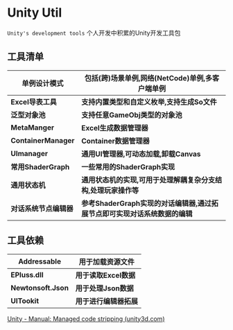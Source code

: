 # Unity Util
`Unity's development tools` 个人开发中积累的Unity开发工具包

## 工具清单

| 单例设计模式      | 包括(跨)场景单例,网络(NetCode)单例,多客户端单例 |
| ----------------- | ----------------------------------------------- |
| **Excel导表工具** | **支持内置类型和自定义枚举,支持生成So文件**     |
| **泛型对象池**  | **支持任意GameObj类型的对象池** |
| **MetaManger** | **Excel生成数据管理器** |
| **ContainerManager** | **Container数据管理器** |
| **UImanager** | **通用UI管理器,可动态加载,卸载Canvas** |
| **常用ShaderGraph** | **一些常用的ShaderGraph实现** |
| **通用状态机** | **通用状态机的实现,可用于处理解耦复杂分支结构,处理玩家操作等** |
| **对话系统节点编辑器** | **参考ShaderGraph实现的对话编辑器,通过拓展节点即可实现对话系统数据的编辑** |

## 工具依赖

| Addressable         | 用于加载资源文件       |
| ------------------- | ---------------------- |
| **EPluss.dll**      | **用于读取Excel数据**  |
| **Newtonsoft.Json** | **用于处理Json数据**   |
| **UITookit**        | **用于进行编辑器拓展** |







[Unity - Manual: Managed code stripping (unity3d.com)](https://docs.unity3d.com/Manual/ManagedCodeStripping.html)
